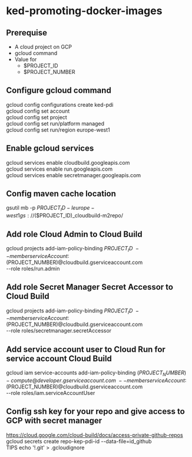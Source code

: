 # ked-promoting-docker-images
## Prerequise
- A cloud project on GCP 
- gcloud command
- Value for   
    * $PROJECT_ID  
    * $PROJECT_NUMBER


## Configure gcloud command
gcloud config configurations create ked-pdi  
gcloud config set account <gcloud-account>   
gcloud config set project <gcloud-project-id>  
gcloud config set run/platform managed  
gcloud config set run/region europe-west1  


## Enable gcloud services
gcloud services enable cloudbuild.googleapis.com  
gcloud services enable run.googleapis.com  
gcloud services enable secretmanager.googleapis.com  

## Config maven cache location
gsutil mb -p $PROJECT_ID -l europe-west1  gs://$($PROJECT_ID)_cloudbuild-m2repo/

## Add role Cloud Admin to Cloud Build

gcloud projects add-iam-policy-binding $PROJECT_ID \
--member serviceAccount:$(PROJECT_NUMBER)@cloudbuild.gserviceaccount.com \
--role roles/run.admin

## Add role Secret Manager Secret Accessor to Cloud Build

gcloud projects add-iam-policy-binding $PROJECT_ID \
--member serviceAccount:$(PROJECT_NUMBER)@cloudbuild.gserviceaccount.com \
--role roles/secretmanager.secretAccessor

## Add service account user to Cloud Run for service account Cloud Build

gcloud iam service-accounts add-iam-policy-binding $(PROJECT_NUMBER)-compute@developer.gserviceaccount.com  \ 
--member serviceAccount:$(PROJECT_NUMBER)@cloudbuild.gserviceaccount.com  \
--role roles/iam.serviceAccountUser

## Config ssh key for your repo and give access to GCP with secret manager
https://cloud.google.com/cloud-build/docs/access-private-github-repos  
gcloud secrets create repo-kep-pdi-id --data-file=id_github  
TIPS echo '!.git' > .gcloudignore  
